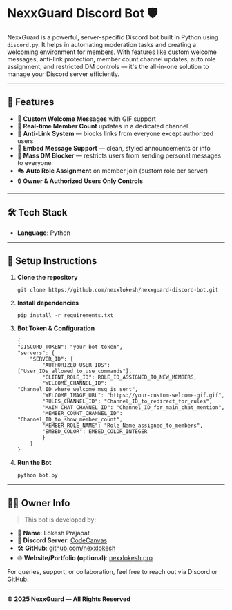 # NexxGuard Discord Bot 🛡️

NexxGuard is a powerful, server-specific Discord bot built in Python using `discord.py`. It helps in automating moderation tasks and creating a welcoming environment for members. With features like custom welcome messages, anti-link protection, member count channel updates, auto role assignment, and restricted DM controls — it's the all-in-one solution to manage your Discord server efficiently.

---

## 🚀 Features

- 👋 **Custom Welcome Messages** with GIF support
- 👥 **Real-time Member Count** updates in a dedicated channel
- 🚫 **Anti-Link System** — blocks links from everyone except authorized users
- 🎨 **Embed Message Support** — clean, styled announcements or info
- 📩 **Mass DM Blocker** — restricts users from sending personal messages to everyone
- 🎭 **Auto Role Assignment** on member join (custom role per server)
- 🔒 **Owner & Authorized Users Only Controls**

---

## 🛠️ Tech Stack

- **Language**: Python

---

## 🔧 Setup Instructions

1. **Clone the repository**
   ```arm
   git clone https://github.com/nexxlokesh/nexxguard-discord-bot.git
   ```
2. **Install dependencies**
   ```arm
   pip install -r requirements.txt
   ```

3. **Bot Token & Configuration**
    ```arm
    {
    "DISCORD_TOKEN": "your bot token",
    "servers": {
        "SERVER_ID": {
            "AUTHORIZED_USER_IDS": ["User_IDs_allowed_to_use_commands"],
            "CLIENT_ROLE_ID": ROLE_ID_ASSIGNED_TO_NEW_MEMBERS,
            "WELCOME_CHANNEL_ID": "Channel_ID_where_welcome_msg_is_sent",
            "WELCOME_IMAGE_URL": "https://your-custom-welcome-gif.gif",
            "RULES_CHANNEL_ID": "Channel_ID_to_redirect_for_rules",
            "MAIN_CHAT_CHANNEL_ID": "Channel_ID_for_main_chat_mention",
            "MEMBER_COUNT_CHANNEL_ID": "Channel_ID_to_show_member_count",
            "MEMBER_ROLE_NAME": "Role_Name_assigned_to_members",
            "EMBED_COLOR": EMBED_COLOR_INTEGER
            }
        }
    }
    ```

4. **Run the Bot**
   ```arm
   python bot.py
   ```
---


## 🙋‍♂️ Owner Info

> This bot is developed by:

- 👤 **Name**: Lokesh Prajapat
- 💬 **Discord Server**: [CodeCanvas](https://discord.gg/trYJRwYQZ3)
- 🛠️ **GitHub**: [github.com/nexxlokesh](https://github.com/nexxlokesh)
- 🌐 **Website/Portfolio (optional)**: [nexxlokesh.pro](https://nexxlokesh.pro)

For queries, support, or collaboration, feel free to reach out via Discord or GitHub.

---

**© 2025 NexxGuard — All Rights Reserved**

